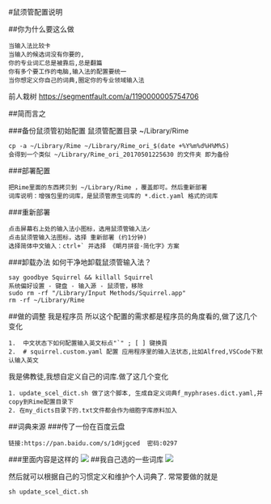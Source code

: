 #鼠须管配置说明

##你为什么要这么做

	当输入法比较卡
	当输入的候选词没有你要的,
	你的专业词汇总是被靠后,总是翻篇
	你有多个要工作的电脑,输入法的配置要统一
	当你想定义你自己的词典,圈定你的专业领域输入法

前人栽树 https://segmentfault.com/a/1190000005754706

##简而言之

###备份鼠须管初始配置
鼠须管配置目录 ~/Library/Rime

	cp -a ~/Library/Rime ~/Library/Rime_ori_$(date +%Y%m%d%H%M%S)
	会得到一个类似 ~/Library/Rime_ori_20170501225630 的文件夹 即为备份

###部署配置

	把Rime里面的东西拷贝到 ~/Library/Rime ，覆盖即可。然后重新部署
	词库说明：增强包里的词库，是鼠须管原生词库的 *.dict.yaml 格式的词库


###重新部署

	点击屏幕右上处的输入法小图标，选用鼠须管输入法✓
	点击鼠须管输入法图标，选择 重新部署 (约1分钟)
	选择简体中文输入：ctrl+` 并选择 《朙月拼音·简化字》方案

###卸载办法
如何干净地卸载鼠须管输入法？

	say goodbye Squirrel && killall Squirrel
	系统偏好设置 - 键盘 - 输入源 - 鼠须管，移除
	sudo rm -rf "/Library/Input Methods/Squirrel.app"
	rm -rf ~/Library/Rime


##做的调整
我是程序员
所以这个配置的需求都是程序员的角度看的,做了这几个变化

	1.	中文状态下如何配置输入英文标点"`" ; [ ] 键换頁
	2.	# squirrel.custom.yaml 配置 应用程序里的输入法状态,比如Alfred,VSCode下默认输入英文  

我是佛教徒,我想自定义自己的词库.做了这几个变化

	1. update_scel_dict.sh 做了这个脚本, 生成自定义词典f_myphrases.dict.yaml,并copy到Rime配置目录下
	2. 在my_dicts目录下的.txt文件都会作为细胞字库原料加入

##词典来源
###传了一份在百度云盘

	链接:https://pan.baidu.com/s/1dHjgced  密码:0297

###里面内容是这样的
![](https://i.loli.net/2018/02/09/5a7cdef284744.jpg)
##我自己选的一些词库
![](https://i.loli.net/2018/02/09/5a7cdf5816d66.jpg)

然后就可以根据自己的习惯定义和维护个人词典了.
常常要做的就是
```
sh update_scel_dict.sh
```
